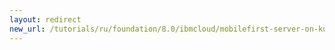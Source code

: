 ```yaml
---
layout: redirect
new_url: /tutorials/ru/foundation/8.0/ibmcloud/mobilefirst-server-on-kubernetes-using-scripts/
---
```


